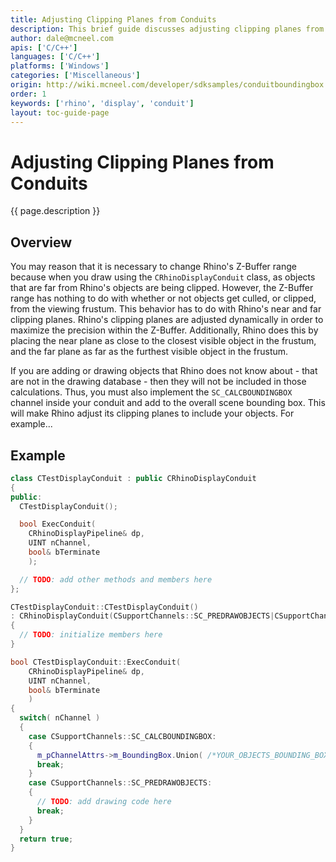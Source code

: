 ```yaml
---
title: Adjusting Clipping Planes from Conduits
description: This brief guide discusses adjusting clipping planes from display conduits using C/C++.
author: dale@mcneel.com
apis: ['C/C++']
languages: ['C/C++']
platforms: ['Windows']
categories: ['Miscellaneous']
origin: http://wiki.mcneel.com/developer/sdksamples/conduitboundingbox
order: 1
keywords: ['rhino', 'display', 'conduit']
layout: toc-guide-page
---
```


# Adjusting Clipping Planes from Conduits

{{ page.description }}

## Overview

You may reason that it is necessary to change Rhino's Z-Buffer range because when you draw using the `CRhinoDisplayConduit` class, as objects that are far from Rhino's objects are being clipped.  However, the Z-Buffer range has nothing to do with whether or not objects get culled, or clipped, from the viewing frustum.  This behavior has to do with Rhino's near and far clipping planes.  Rhino's clipping planes are adjusted dynamically in order to maximize the precision within the Z-Buffer.  Additionally, Rhino does this by placing the near plane as close to the closest visible object in the frustum, and the far plane as far as the furthest visible object in the frustum.

If you are adding or drawing objects that Rhino does not know about - that are not in the drawing database - then they will not be included in those calculations.  Thus, you must also implement the `SC_CALCBOUNDINGBOX` channel inside your conduit and add to the overall scene bounding box.  This will make Rhino adjust its clipping planes to include your objects.  For example...

## Example

```cpp
class CTestDisplayConduit : public CRhinoDisplayConduit
{
public:
  CTestDisplayConduit();

  bool ExecConduit(
    CRhinoDisplayPipeline& dp,
    UINT nChannel,
    bool& bTerminate
    );

  // TODO: add other methods and members here
};

CTestDisplayConduit::CTestDisplayConduit()
: CRhinoDisplayConduit(CSupportChannels::SC_PREDRAWOBJECTS|CSupportChannels::SC_CALCBOUNDINGBOX)
{
  // TODO: initialize members here
}

bool CTestDisplayConduit::ExecConduit(
    CRhinoDisplayPipeline& dp,
    UINT nChannel,
    bool& bTerminate
    )
{
  switch( nChannel )
  {
    case CSupportChannels::SC_CALCBOUNDINGBOX:
    {
      m_pChannelAttrs->m_BoundingBox.Union( /*YOUR_OBJECTS_BOUNDING_BOXES*/ );
      break;
    }
    case CSupportChannels::SC_PREDRAWOBJECTS:
    {
      // TODO: add drawing code here
      break;
    }
  }
  return true;
}
```
